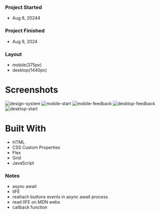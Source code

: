 ### Project Started
- Aug 8, 20244

### Project Finished
- Aug 9, 2024

### Layout
- mobile(375px)
- desktop(1440px)

# Screenshots

![design-system](./assets/screenshots/design-system.png)
![mobile-start](./assets/screenshots/mobile-start.png)
![mobile-feedback](./assets/screenshots/mobile-feedback.png)
![desktop-feedback](./assets/screenshots/desktop-feedback.png)
![desktop-start](./assets/screenshots/desktop-start.png)

# Built With
- HTML
- CSS Custom Properties
- Flex
- Grid
- JavaScript

### Notes
- async await
- IIFE
- reattach buttons events in async await process
- read IIFE on MDN webs
- callback function